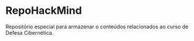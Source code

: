 # RepoHackMind
Repositório especial para armazenar o conteúdos relacionados ao curso de Defesa Cibernética.
